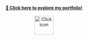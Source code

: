 <p align="center">
  <strong><a href="https://ellenoda.github.io" target="_blank">🚀 Click here to explore my portfolio!</a></strong><br><br>
  <a href="https://ellenoda.github.io" target="_blank">
    <img src="https://github.com/ellenoda/files/blob/40bf7fde0030539908452fc2c1c62ee8ce941c2a/click-unscreen.gif?raw=true" width="60px" alt="Click icon"/>
  </a>
</p>
